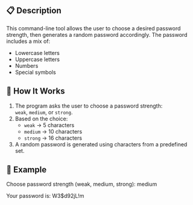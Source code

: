## 📋 Description

This command-line tool allows the user to choose a desired password strength, then generates a random password accordingly. The password includes a mix of:
- Lowercase letters
- Uppercase letters
- Numbers
- Special symbols

## 🚀 How It Works

1. The program asks the user to choose a password strength:  
   `weak`, `medium`, or `strong`.
2. Based on the choice:
   - `weak` → 5 characters
   - `medium` → 10 characters
   - `strong` → 16 characters
3. A random password is generated using characters from a predefined set.

## 🧪 Example

Choose password strength (weak, medium, strong): medium

Your password is: W3$d92jL!m
